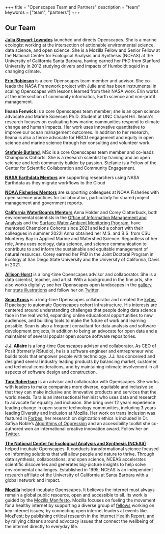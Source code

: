 +++
title = "Openscapes Team and Partners"
description = "team"
keywords = ["team", "partners"]
+++


## Our Team

[**Julia Stewart Lowndes**](https://jules32.github.io) launched and directs Openscapes. She is a marine ecologist working at the intersection of actionable environmental science, data science, and open science. She is a Mozilla Fellow and Senior Fellow at the National Center for Ecological Analysis and Synthesis (NCEAS) at the University of California Santa Barbara, having earned her PhD from Stanford University in 2012 studying drivers and impacts of Humboldt squid in a changing climate. 

[**Erin Robinson**](https://erinrobinson.net/) is a core Openscapes team member and advisor. She co-leads the NASA Framework project with Julie and has been instrumental in scaling Openscapes with lessons learned from their NASA work. Erin works at the intersection of community informatics, Earth science and non-profit management.

**Ileana Fenwick** is a core Openscapes team member; she is an open science advocate and Marine Sciences Ph.D. Student at UNC Chapel Hill. Ileana's research focuses on evaluating how marine communities respond to climate change and human impacts. Her work uses innovative quantitative to improve our ocean management outcomes. In addition to her research, Ileana is also a fierce advocate for HBCU engagement and equity in open science and marine science through her consulting and volunteer work.

[**Stefanie Butland**](https://stefaniebutland.netlify.app/), MSc is a core Openscapes team member and co-leads Champions Cohorts. She is a research scientist by training and an open science and tech community builder by passion. Stefanie is a Fellow of the Center for Scientific Collaboration and Community Engagement. 

[**NASA Earthdata Mentors**](https://nasa-openscapes.github.io/mentors.html#mentor-cohort) are supporting researchers using NASA Earthdata as they migrate workflows to the Cloud 

[**NOAA Fisheries Mentors**](https://nmfs-openscapes.github.io/mentors.html) are supporting colleagues at NOAA Fisheries with open science practices for collaboration, particularly for shared project management and government reports.

[**California WaterBoards Mentors**](https://github.com/cawaterboarddatacenter) Anna Holder and Corey Clatterbuck, both environmental scientists  in the [Office of Information Management and Analysis](https://www.waterboards.ca.gov/resources/oima/) and the [Surface Water Ambient Monitoring Program](https://www.waterboards.ca.gov/water_issues/programs/swamp/), have mentored Champions Cohorts since 2021 and led a cohort with their colleagues in summer 2022! Anna obtained her M.S. and B.S. from CSU Monterey Bay in Applied Marine and Watershed Science. Regardless of her role, Anna uses ecology, data science, and science communication to contribute to and inform the sustainable and equitable management of natural resources. Corey earned her PhD in the Joint Doctoral Program in Ecology at San Diego State University and the University of California, Davis in 2021.

**[Allison Horst](https://allisonhorst.com/)** is a long-time Openscapes advisor and collaborator. She is a data scientist, teacher, and  artist. With a background in the fine arts, she also works digitally; see her Openscapes open landscapes in the [gallery](/gallery), her [stats illustrations](https://github.com/allisonhorst/stats-illustrations) and follow her on [Twitter](https://twitter.com/allison_horst). 

**[Sean Kross](https://seankross.com/)** is a long-time Openscapes collaborator and created the [kyber](https://openscapes.github.io/kyber/) R package to automate Openscapes cohort infrastructure. His interests are centered around understanding challenges that people doing data science face in the real world, expanding online educational opportunities to new audiences, and building tools to make the future of work and learning possible. Sean is also a frequent consultant for data analysis and software development projects, in addition to being an advocate for open data and a maintainer of several popular open source software repositories.

**J.J. Allaire** is a long-time Openscapes advisor and collaborator. As CEO of Posit (formerly RStudio), he is a software engineer and entrepreneur who builds tools that empower people with technology. J.J. has conceived and designed several industry leading products by balancing market, customer, and technical considerations, and by maintaining intimate involvement in all aspects of software design and construction. 

**[Tara Robertson](https://tararobertson.ca/)** is an advisor and collaborator with Openscapes. She works with leaders to make companies more diverse, equitable and inclusive so that they can make inclusive and innovative products and services that the world needs. Tara is an intersectional feminist who uses data and research to advocate for equality and inclusion. She bring over 12 years experience leading change in open source technology communities, including 3 years leading Diversity and Inclusion at Mozilla. Her work on trans inclusion was featured in [Forbes](https://www.forbes.com/sites/janicegassam/2019/04/28/how-to-support-your-transgender-employees), her research on digitization ethics is included in Dr. Safiya Noble’s [Algorithms of Oppression](https://safiyaunoble.com/research-writing/) and an accessibility toolkit she co-authored won an international creative innovation award. Follow her on [Twitter](https://twitter.com/tararobertson).

[**The National Center for Ecological Analysis and Synthesis (NCEAS)**](https://www.nceas.ucsb.edu/) helped incubate Openscapes. It conducts transformational science focused on informing solutions that will allow people and nature to thrive. Through data synthesis, collaborations, and open science, NCEAS accelerates scientific discoveries and generates big-picture insights to help solve environmental challenges. Established in 1995, NCEAS is an independent research affiliate of the University of California at Santa Barbara with a global network and impact.

[**Mozilla**](https://www.mozilla.org/en-US/) helped incubate Openscapes. It believes the internet must always remain a global public resource, open and accessible to all. Its work is guided by the [Mozilla Manifesto](https://www.mozilla.org/en-US/about/manifesto/). Mozilla focuses on fueling the movement for a healthy internet by supporting a diverse group of [fellows](https://foundation.mozilla.org/fellowships/directory) working on key internet issues; by connecting open internet leaders at events like [MozFest](https://mozillafestival.org/); by publishing critical research in the [Internet Health Report](https://internethealthreport.org/2018/); and by rallying citizens around advocacy issues that connect the wellbeing of the internet directly to everyday life.


<br>

